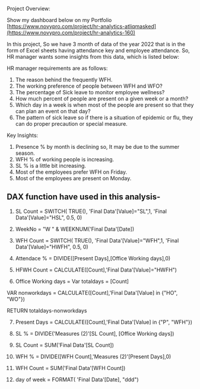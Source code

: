 Project Overview:

Show my dashboard below on my Portfolio
[https://www.novypro.com/project/hr-analytics-atliqmasked](https://www.novypro.com/project/hr-analytics-160)

In this  project, So we have 3 month of data of the year 2022 that is  in the form of Excel sheets having attendance key and employee attendance.
So,  HR manager  wants some insights from this data, which is listed below:

HR manager requirements are as follows:
1. The reason behind the frequently WFH.
1. The working preference of people between WFH and WFO?
2. The percentage of Sick leave to monitor employee wellness?
3. How much percent of people are present on a given week or a month?
4. Which day in a week is when most of the people are present so that they can plan an event on that day?
5. The pattern of sick leave so if there is a situation of epidemic or flu, they can do proper precaution or special measure.

Key Insights:

1. Presence % by month is declining so, It may be due to the summer season.
2. WFH % of working people is increasing.
3. SL % is a little bit increasing.
4. Most of the employees prefer WFH on Friday.
5. Most of the employees are present on Monday.

## DAX function have used in this analysis-
   
1. SL Count = SWITCH(
    TRUE(),
    'Final Data'[Value]="SL",1,
  'Final Data'[Value]="HSL", 0.5,
    0)

2. WeekNo = "W " & WEEKNUM('Final Data'[Date])

3. WFH Count = SWITCH(
    TRUE(),
    'Final Data'[Value]="WFH",1,
  'Final Data'[Value]="HWFH", 0.5,
    0)

4. Attendace % = 
DIVIDE([Present Days],[Office Working days],0)


5. HFWH Count = CALCULATE([Count],'Final Data'[Value]="HWFH")

6. Office Working days = 
Var totaldays = [Count]

VAR nonworkdays = CALCULATE([Count],'Final Data'[Value] in {"HO", "WO"})

RETURN
totaldays-nonworkdays

7. Present Days = CALCULATE([Count],'Final Data'[Value] in {"P", "WFH"}) 

8. SL % = DIVIDE('Measures (2)'[SL Count], [Office Working days])

9. SL Count = SUM('Final Data'[SL Count])

10. WFH % = DIVIDE([WFH Count],'Measures (2)'[Present Days],0)

11. WFH Count = SUM('Final Data'[WFH Count])

12. day of week = FORMAT( 'Final Data'[Date], "ddd")
